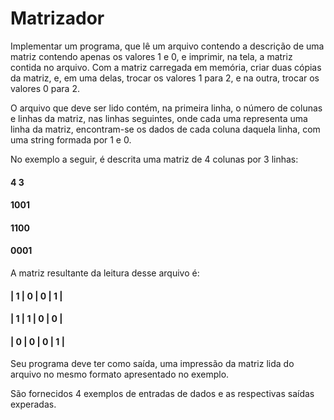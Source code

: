 # Matrizador

Implementar um programa, que lê um arquivo contendo a descrição de uma matriz contendo apenas os valores 1 e 0, e imprimir, na tela, a matriz contida no arquivo. Com a matriz carregada em memória, criar duas cópias da matriz, e, em uma delas, trocar os valores 1 para 2, e na outra, trocar os valores 0 para 2.

O arquivo que deve ser lido contém, na primeira linha, o número de colunas e linhas da matriz, nas linhas seguintes, onde cada uma representa uma linha da matriz, encontram-se os dados de cada coluna daquela linha, com uma string formada por 1 e 0.

No exemplo a seguir, é descrita uma matriz de 4 colunas por 3 linhas:

#### 4 3 
#### 1001 
#### 1100 
#### 0001

A matriz resultante da leitura desse arquivo é:

#### | 1 | 0 | 0 | 1 |
#### | 1 | 1 | 0 | 0 |
#### | 0 | 0 | 0 | 1 |

Seu programa deve ter como saída, uma impressão da matriz lida do arquivo no mesmo formato apresentado no exemplo.

São fornecidos 4 exemplos de entradas de dados e as respectivas saídas experadas.
